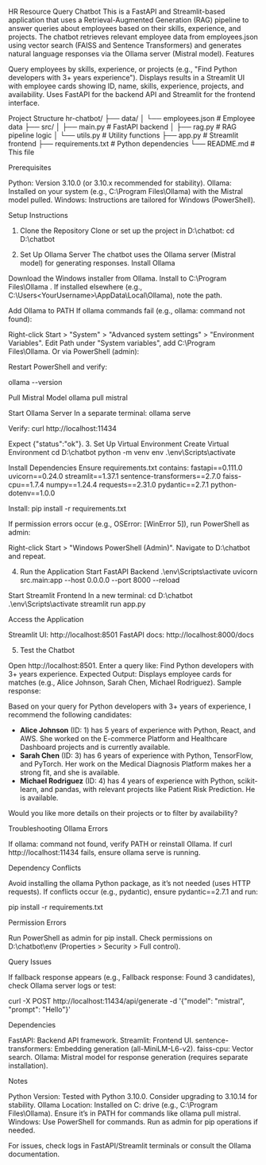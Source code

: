 HR Resource Query Chatbot
This is a FastAPI and Streamlit-based application that uses a Retrieval-Augmented Generation (RAG) pipeline to answer queries about employees based on their skills, experience, and projects. The chatbot retrieves relevant employee data from employees.json using vector search (FAISS and Sentence Transformers) and generates natural language responses via the Ollama server (Mistral model).
Features

Query employees by skills, experience, or projects (e.g., "Find Python developers with 3+ years experience").
Displays results in a Streamlit UI with employee cards showing ID, name, skills, experience, projects, and availability.
Uses FastAPI for the backend API and Streamlit for the frontend interface.

Project Structure
hr-chatbot/
├── data/
│   └── employees.json       # Employee data
├── src/
│   ├── main.py             # FastAPI backend
│   ├── rag.py              # RAG pipeline logic
│   └── utils.py            # Utility functions
├── app.py                  # Streamlit frontend
├── requirements.txt        # Python dependencies
└── README.md               # This file

Prerequisites

Python: Version 3.10.0 (or 3.10.x recommended for stability).
Ollama: Installed on your system (e.g., C:\Program Files\Ollama) with the Mistral model pulled.
Windows: Instructions are tailored for Windows (PowerShell).

Setup Instructions
1. Clone the Repository
Clone or set up the project in D:\chatbot:
cd D:\chatbot

2. Set Up Ollama Server
The chatbot uses the Ollama server (Mistral model) for generating responses.
Install Ollama

Download the Windows installer from Ollama.
Install to C:\Program Files\Ollama .
If installed elsewhere (e.g., C:\Users\<YourUsername>\AppData\Local\Ollama), note the path.

Add Ollama to PATH
If ollama commands fail (e.g., ollama: command not found):

Right-click Start > "System" > "Advanced system settings" > "Environment Variables".
Edit Path under "System variables", add C:\Program Files\Ollama.
Or via PowerShell (admin):

Restart PowerShell and verify:

ollama --version

Pull Mistral Model
ollama pull mistral

Start Ollama Server
In a separate terminal:
ollama serve

Verify:
curl http://localhost:11434

Expect {"status":"ok"}.
3. Set Up Virtual Environment
Create Virtual Environment
cd D:\chatbot
python -m venv env
.\env\Scripts\activate

Install Dependencies
Ensure requirements.txt contains:
fastapi==0.111.0
uvicorn==0.24.0
streamlit==1.37.1
sentence-transformers==2.7.0
faiss-cpu==1.7.4
numpy==1.24.4
requests==2.31.0
pydantic==2.7.1
python-dotenv==1.0.0

Install:
pip install -r requirements.txt

If permission errors occur (e.g., OSError: [WinError 5]), run PowerShell as admin:

Right-click Start > "Windows PowerShell (Admin)".
Navigate to D:\chatbot and repeat.

4. Run the Application
Start FastAPI Backend
.\env\Scripts\activate
uvicorn src.main:app --host 0.0.0.0 --port 8000 --reload

Start Streamlit Frontend
In a new terminal:
cd D:\chatbot
.\env\Scripts\activate
streamlit run app.py

Access the Application

Streamlit UI: http://localhost:8501
FastAPI docs: http://localhost:8000/docs

5. Test the Chatbot

Open http://localhost:8501.
Enter a query like: Find Python developers with 3+ years experience.
Expected Output:
Displays employee cards for matches (e.g., Alice Johnson, Sarah Chen, Michael Rodriguez).
Sample response:



Based on your query for Python developers with 3+ years of experience, I recommend the following candidates:

- **Alice Johnson** (ID: 1) has 5 years of experience with Python, React, and AWS. She worked on the E-commerce Platform and Healthcare Dashboard projects and is currently available.
- **Sarah Chen** (ID: 3) has 6 years of experience with Python, TensorFlow, and PyTorch. Her work on the Medical Diagnosis Platform makes her a strong fit, and she is available.
- **Michael Rodriguez** (ID: 4) has 4 years of experience with Python, scikit-learn, and pandas, with relevant projects like Patient Risk Prediction. He is available.

Would you like more details on their projects or to filter by availability?

Troubleshooting
Ollama Errors

If ollama: command not found, verify PATH or reinstall Ollama.
If curl http://localhost:11434 fails, ensure ollama serve is running.

Dependency Conflicts

Avoid installing the ollama Python package, as it’s not needed (uses HTTP requests).
If conflicts occur (e.g., pydantic), ensure pydantic==2.7.1 and run:

pip install -r requirements.txt

Permission Errors

Run PowerShell as admin for pip install.
Check permissions on D:\chatbot\env (Properties > Security > Full control).

Query Issues

If fallback response appears (e.g., Fallback response: Found 3 candidates), check Ollama server logs or test:

curl -X POST http://localhost:11434/api/generate -d '{"model": "mistral", "prompt": "Hello"}'

Dependencies

FastAPI: Backend API framework.
Streamlit: Frontend UI.
sentence-transformers: Embedding generation (all-MiniLM-L6-v2).
faiss-cpu: Vector search.
Ollama: Mistral model for response generation (requires separate installation).

Notes

Python Version: Tested with Python 3.10.0. Consider upgrading to 3.10.14 for stability.
Ollama Location: Installed on C: drive (e.g., C:\Program Files\Ollama). Ensure it’s in PATH for commands like ollama pull mistral.
Windows: Use PowerShell for commands. Run as admin for pip operations if needed.

For issues, check logs in FastAPI/Streamlit terminals or consult the Ollama documentation.
